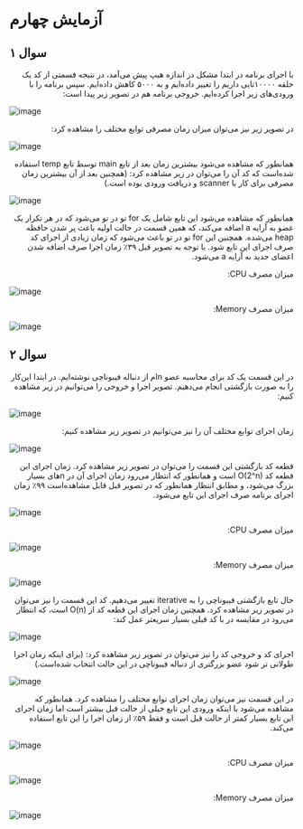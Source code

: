 
# آزمایش چهارم
## سوال ۱

<p dir="rtl"  style='text-align: right;'>
با اجرای برنامه در ابتدا مشکل در اندازه هیپ پیش می‌آمد،
در نتیجه قسمتی از کد یک حلقه ۱۰۰۰۰تایی داریم را تغییر داده‌ایم و به ۵۰۰۰ کاهش داده‌ایم.
سپس برنامه را با ورودی‌های زیر اجرا کرده‌ایم. خروجی برنامه هم در تصویر زیر پیدا است:
</p>

![image](images/1.png)

<p dir="rtl"  style='text-align: right;'>
در تصویر زیر نیز می‌توان میزان زمان مصرفی توابع مختلف را مشاهده کرد:
</p>

![image](images/2.png)

<p dir="rtl"  style='text-align: right;'>
 همانطور که مشاهده می‌شود بیشترین زمان بعد از تابع main
توسط تابع temp استفاده شده‌است که کد آن را می‌توان در زیر مشاهده کرد: (همچنین بعد از آن بیشترین زمان مصرفی برای کار با scanner و دریافت ورودی بوده است.)
</p>

![image](images/3.png)

<p dir="rtl"  style='text-align: right;'>
همانطور که مشاهده می‌شود این تابع شامل یک for تو در تو می‌شود که در هر تکرار یک عضو به آرایه a اضافه می‌کند،
 که همین قسمت در حالت اولیه باعث پر شدن حافظه heap می‌شده. همچنین این for تو در تو باعث می‌شود که زمان زیادی از اجرای
 کد صرف اجرای این تابع شود. با توجه به تصویر قبل ۳۹٪ زمان اجرا صرف اضافه شدن اعضای جدید به آرایه a می‌شود.
</p>


<p dir="rtl"  style='text-align: right;'>
میزان مصرف CPU:
</p>

![image](images/10.png)


<p dir="rtl"  style='text-align: right;'>
میزان مصرف Memory:
</p>

![image](images/11.png)


## سوال ۲

<p dir="rtl"  style='text-align: right;'>
در این قسمت یک کد برای محاسبه عضو nام از دنباله فیبوناچی نوشته‌ایم.
در ابتدا این‌کار را به صورت بازگشتی انجام می‌دهیم. تصویر اجرا و خروجی را می‌توانیم در زیر مشاهده کنیم:
</p>

![image](images/5.png)

<p dir="rtl"  style='text-align: right;'>
 زمان اجرای توابع مختلف آن را نیز می‌توانیم در تصویر زیر مشاهده کنیم:
</p>

![image](images/4.png)

<p dir="rtl"  style='text-align: right;'>
قطعه کد بازگشتی این قسمت را می‌توان در تصویر زیر مشاهده کرد. زمان اجرای این قطعه کد 
O(2^n) است 
و همانطور که انتظار می‌رود زمان اجرای آن در nهای بسیار بزرگ می‌شود، و مطابق انتظار همانطور
 که در تصویر قبل قابل مشاهده‌است ۹۹٪ زمان اجرای برنامه صرف اجرای این تابع می‌شود.
</p>

![image](images/6.png)

<p dir="rtl"  style='text-align: right;'>
میزان مصرف CPU:
</p>

![image](images/12.png)


<p dir="rtl"  style='text-align: right;'>
میزان مصرف Memory:
</p>

![image](images/13.png)



<p dir="rtl"  style='text-align: right;'>
حال تابع بازگشتی فیبوناچی را به iterative تغییر می‌دهیم. کد این قسمت را نیز می‌توان در تصویر زیر مشاهده کرد.
همچنین زمان اجرای این قطعه کد از O(n) است، که انتظار می‌رود در مقایسه در با کد قبلی بسیار سریعتر عمل کند:
</p>

![image](images/7.png)

<p dir="rtl"  style='text-align: right;'>
اجرای کد و خروجی کد را نیز می‌توان در تصویر زیر مشاهده کرد:
 (برای اینکه زمان اجرا طولانی تر شود عضو بزرگتری از دنباله فیبوناچی در این حالت انتخاب شده‌است.)
</p>

![image](images/8.png)

<p dir="rtl"  style='text-align: right;'>
در این قسمت نیز می‌توان زمان اجرای توابع مختلف را مشاهده کرد.
همانطور که مشاهده می‌شود با اینکه ورودی این تابع خیلی از حالت قبل بیشتر است اما زمان اجرای
 این تابع بسیار کمتر از حالت قبل است و فقط ۵۹٪ از زمان اجرا را این تابع استفاده می‌کند.
</p>

![image](images/9.png)


<p dir="rtl"  style='text-align: right;'>
میزان مصرف CPU:
</p>

![image](images/14.png)


<p dir="rtl"  style='text-align: right;'>
میزان مصرف Memory:
</p>

![image](images/15.png)


